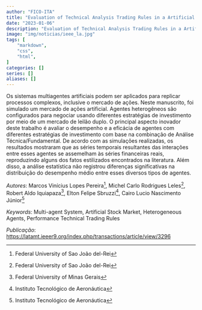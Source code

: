 ```yaml
---
author: "FICO-ITA"
title: "Evaluation of Technical Analysis Trading Rules in a Artificial Stock Market Environment"
date: "2023-01-06"
description: "Evaluation of Technical Analysis Trading Rules in a Artificial Stock Market Environment."
image: "img/noticias/ieee_la.jpg"
tags: [
    "markdown",
    "css",
    "html",
]
categories: []
series: []
aliases: []
---
```


Os sistemas multiagentes artificiais podem ser aplicados para replicar processos complexos, inclusive o mercado de ações. Neste manuscrito, foi simulado um mercado de ações artificial. Agentes heterogêneos são configurados para negociar usando diferentes estratégias de investimento por meio de um mercado de leilão duplo. O principal aspecto inovador deste trabalho é avaliar o desempenho e a eficácia de agentes com diferentes estratégias de investimento com base na combinação de Análise Técnica/Fundamental. De acordo com as simulações realizadas, os resultados mostraram que as séries temporais resultantes das interações entre esses agentes se assemelham às séries financeiras reais, reproduzindo alguns dos fatos estilizados encontrados na literatura. Além disso, a análise estatística não registrou diferenças significativas na distribuição do desempenho médio entre esses diversos tipos de agentes.

*Autores*: Marcos Vinícius Lopes Pereira[^1], Michel Carlo Rodrigues Leles[^1], Robert Aldo Iquiapaza[^2], Elton Felipe Sbruzzi[^3], Cairo Lucio Nascimento Júnior[^3]

[^1]: Federal University of Sao João del-Rei
[^2]: Federal University of Minas Gerais
[^3]: Instituto Tecnológico de Aeronáutica

*Keywords*: Multi-agent System, Artificial Stock Market, Heterogeneous Agents, Performance Technical Trading Rules

*Publicação*: https://latamt.ieeer9.org/index.php/transactions/article/view/3296
